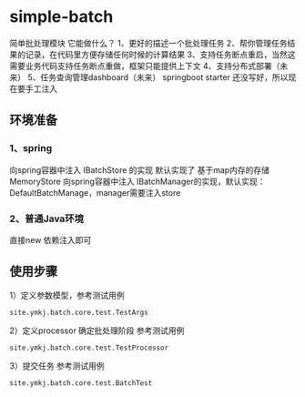 # simple-batch
简单批处理模块
它能做什么？
1、更好的描述一个批处理任务
2、帮你管理任务结果的记录，在代码里方便存储任何时候的计算结果
3、支持任务断点重启，当然这需要业务代码支持任务断点重做，框架只能提供上下文
4、支持分布式部署（未来）
5、任务查询管理dashboard（未来）
springboot starter 还没写好，所以现在要手工注入
## 环境准备
### 1、spring 
   向spring容器中注入 IBatchStore 的实现  默认实现了 基于map内存的存储 MemoryStore
   向spring容器中注入 IBatchManager的实现，默认实现：DefaultBatchManage，manager需要注入store
### 2、普通Java环境
   直接new 依赖注入即可
## 使用步骤
 1）定义参数模型，参考测试用例
```
site.ymkj.batch.core.test.TestArgs
```
 2）定义processor 确定批处理阶段 参考测试用例
 ```
 site.ymkj.batch.core.test.TestProcessor
 ```
 3）提交任务
 参考测试用例
 ```
 site.ymkj.batch.core.test.BatchTest
 ```
